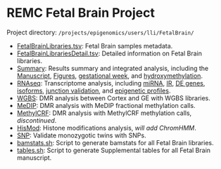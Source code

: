 REMC Fetal Brain Project
=====================
Project directory: `/projects/epigenomics/users/lli/FetalBrain/`

* [FetalBrainLibraries.tsv](./FetalBrainLibraries.tsv): Fetal Brain samples metadata.   
* [FetalBrainLibrariesDetail.tsv](./FetalBrainLibrariesDetail.tsv): Detailed information on Fetal Brain libraries.   
* [Summary](./Summary/Summary.md): Results summary and integrated analysis, including the [Manuscript](./Summary/Manuscript.md), [Figures](./Summary/Figures.md), [gestational week](./Summary/GW.md), and [hydroxymethylation](./Summary/hydroxy.md).   
* [RNAseq](./RNAseq/RNAseq.md): Transcriptome analysis, including [miRNA](./RNAseq/miR.md), [IR](./RNAseq/IR.md), [DE genes](./RNAseq/gene/DEgene.md), [isoforms](./RNAseq/isoform/fetalBrain_isoform.md), [junction validation](./RNAseq/junction/junction_valid.md), and [epigenetic profiles](./RNAseq/epiProfile/epiProfile.md).   
* [WGBS](./WGBS/WGBS.md): DMR analysis between Cortex and GE with WGBS libraries.
* [MeDIP](./MeDIP/MeDIP.md): DMR analysis with MeDIP fractional methylation calls.  
* [MethylCRF](./MethylCRF): DMR analysis with MethylCRF methylation calls, _discontinued_.
* [HisMod](./HisMod/HisMod.md): Histone modifications analysis, _will add ChromHMM_.
* [SNP](./SNP): Validate monozygotic twins with SNPs.
* [bamstats.sh](./bamstats.sh): Script to generate bamstats for all Fetal Brain libraries.
* [tables.sh](./tables.sh): Script to generate Supplemental tables for all Fetal Brain manuscript.


